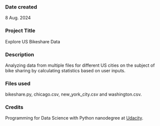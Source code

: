 ### Date created
8 Aug. 2024

### Project Title
Explore US Bikeshare Data

### Description
Analyzing data from multiple files for different US cities on the subject of bike sharing by calculating statistics based on user inputs.

### Files used
bikeshare.py,
chicago.csv,
new_york_city.csv and
washington.csv.

### Credits
Programming for Data Science with Python nanodegree at [Udacity](https://www.udacity.com/).

